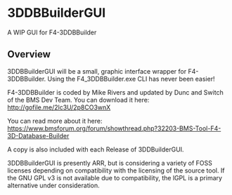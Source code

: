 # 3DDBBuilderGUI
A WIP GUI for F4-3DDBBuilder

## Overview
3DDBBuilderGUI will be a small, graphic interface wrapper for F4-3DDBBuilder. Using the F4_3DDBBuilder.exe CLI has never been easier!

F4-3DDBBuilder is coded by Mike Rivers and updated by Dunc and Switch of the BMS Dev Team. You can download it here: http://gofile.me/2lc3U/2p8CO3wnX 

You can read more about it here: https://www.bmsforum.org/forum/showthread.php?32203-BMS-Tool-F4-3D-Database-Builder 

A copy is also included with each Release of 3DDBuilderGUI. 

3DDBBuilderGUI is presently ARR, but is considering a variety of FOSS licenses depending on compatibility with the licensing of the source tool. If the GNU GPL v3 is not available due to compatibility, the lGPL is a primary alternative under consideration. 
